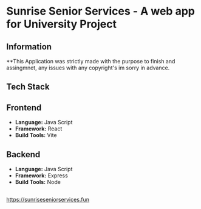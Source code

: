 # Sunrise Senior Services - A web app for University Project

## Information
**This Application was strictly made with the purpose to finish and assingmnet, any issues with any copyright's im sorry in advance.

## Tech Stack
## Frontend
* **Language:** Java Script
* **Framework:** React
* **Build Tools:** Vite
 
## Backend
* **Language:** Java Script
* **Framework:** Express
* **Build Tools:** Node
##

<ins>https://sunriseseniorservices.fun</ins>
